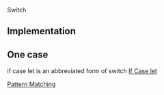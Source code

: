 Switch



## Implementation





## One case


if case let is an abbreviated form of switch
[If Case let](https://goshdarnifcaseletsyntax.com/)


[Pattern Matching](https://alisoftware.github.io/swift/pattern-matching/2016/03/27/pattern-matching-1/)